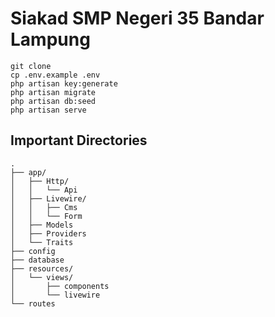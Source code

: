 # Siakad SMP Negeri 35 Bandar Lampung

```
git clone
cp .env.example .env
php artisan key:generate
php artisan migrate
php artisan db:seed
php artisan serve
```

## Important Directories

```
.
├── app/
│   ├── Http/
│   │   └── Api
│   ├── Livewire/
│   │   ├── Cms
│   │   └── Form
│   ├── Models
│   ├── Providers
│   └── Traits
├── config
├── database
├── resources/
│   └── views/
│       ├── components
│       └── livewire
└── routes
```
